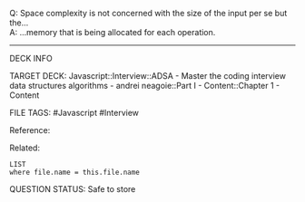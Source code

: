 Q: Space complexity is not concerned with the size of the input per se but the...  
A: ...memory that is being allocated for each operation.
<!--ID: 1693659900784-->

---

DECK INFO

TARGET DECK: Javascript::Interview::ADSA - Master the coding interview data structures algorithms - andrei neagoie::Part I - Content::Chapter 1 - Content

FILE TAGS: #Javascript #Interview

Reference:

Related:

```dataview
LIST
where file.name = this.file.name
```


QUESTION STATUS: Safe to store